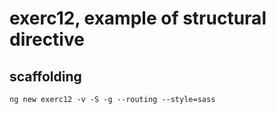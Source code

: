 # exerc12, example of structural directive

## scaffolding

```shell
ng new exerc12 -v -S -g --routing --style=sass
```
